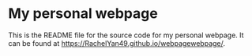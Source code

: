 # My personal webpage

This is the README file for the source code for my personal webpage. It can be found at <https://RachelYan49.github.io/webpagewebpage/>.  

